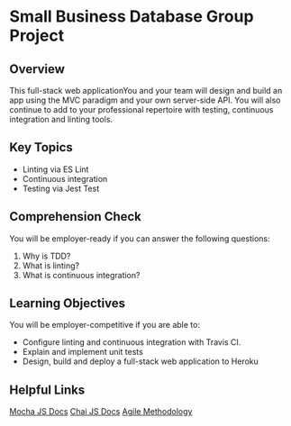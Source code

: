 # Small Business Database Group Project

## Overview
This full-stack web applicationYou and your team will design and build an app using the MVC paradigm and your own server-side API. You will also continue to add to your professional repertoire with testing, continuous integration and linting tools.

## Key Topics
* Linting via ES Lint
* Continuous integration
* Testing via Jest Test

## Comprehension Check
You will be employer-ready if you can answer the following questions:
1. Why is TDD?
2. What is linting?
3. What is continuous integration?

## Learning Objectives
You will be employer-competitive if you are able to:
* Configure linting and continuous integration with Travis CI.
* Explain and implement unit tests
* Design, build and deploy a full-stack web application to Heroku

## Helpful Links
[Mocha JS Docs](https://mochajs.org/)
[Chai JS Docs](https://www.chaijs.com/)
[Agile Methodology](https://en.wikipedia.org/wiki/Agile_software_development)
